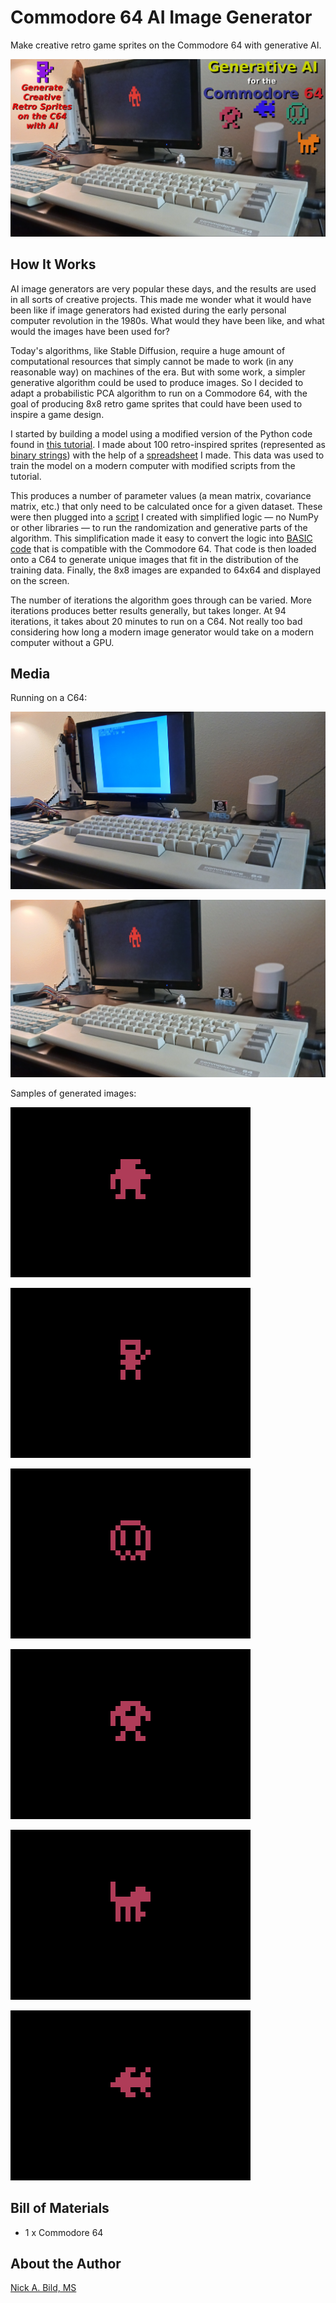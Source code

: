 # Commodore 64 AI Image Generator

Make creative retro game sprites on the Commodore 64 with generative AI.

![](https://raw.githubusercontent.com/nickbild/c64_gen_ai/main/media/logo.jpg)

## How It Works

AI image generators are very popular these days, and the results are used in all sorts of creative projects. This made me wonder what it would have been like if image generators had existed during the early personal computer revolution in the 1980s. What would they have been like, and what would the images have been used for?

Today's algorithms, like Stable Diffusion, require a huge amount of computational resources that simply cannot be made to work (in any reasonable way) on machines of the era. But with some work, a simpler generative algorithm could be used to produce images. So I decided to adapt a probabilistic PCA algorithm to run on a Commodore 64, with the goal of producing 8x8 retro game sprites that could have been used to inspire a game design.

I started by building a model using a modified version of the Python code found in [this tutorial](https://github.com/smrfeld/python_prob_pca_tutorial). I made about 100 retro-inspired sprites (represented as [binary strings](https://github.com/nickbild/c64_gen_ai/blob/main/train_c64.txt)) with the help of a [spreadsheet](https://github.com/nickbild/c64_gen_ai/blob/main/create_sprites.ods) I made. This data was used to train the model on a modern computer with modified scripts from the tutorial.

This produces a number of parameter values (a mean matrix, covariance matrix, etc.) that only need to be calculated once for a given dataset. These were then plugged into a [script](https://github.com/nickbild/c64_gen_ai/blob/main/pca_custom.py) I created with simplified logic — no NumPy or other libraries — to run the randomization and generative parts of the algorithm. This simplification made it easy to convert the logic into [BASIC code](https://github.com/nickbild/c64_gen_ai/blob/main/make_basic.py) that is compatible with the Commodore 64. That code is then loaded onto a C64 to generate unique images that fit in the distribution of the training data. Finally, the 8x8 images are expanded to 64x64 and displayed on the screen.

The number of iterations the algorithm goes through can be varied. More iterations produces better results generally, but takes longer. At 94 iterations, it takes about 20 minutes to run on a C64. Not really too bad considering how long a modern image generator would take on a modern computer without a GPU.

## Media

Running on a C64:

![](https://raw.githubusercontent.com/nickbild/c64_gen_ai/main/media/running_start_sm.jpg)

![](https://raw.githubusercontent.com/nickbild/c64_gen_ai/main/media/running_finished_sm.jpg)

Samples of generated images:

![](https://raw.githubusercontent.com/nickbild/c64_gen_ai/main/media/sample1.png)

![](https://raw.githubusercontent.com/nickbild/c64_gen_ai/main/media/sample2.png)

![](https://raw.githubusercontent.com/nickbild/c64_gen_ai/main/media/sample3.png)

![](https://raw.githubusercontent.com/nickbild/c64_gen_ai/main/media/sample4.png)

![](https://raw.githubusercontent.com/nickbild/c64_gen_ai/main/media/sample5.png)

![](https://raw.githubusercontent.com/nickbild/c64_gen_ai/main/media/sample6.png)

## Bill of Materials

- 1 x Commodore 64

## About the Author

[Nick A. Bild, MS](https://nickbild79.firebaseapp.com/#!/)
